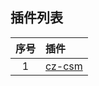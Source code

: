## 插件列表

| 序号 | 插件                           |
| :--: | :----------------------------- |
|  1   | [cz-csm](plugin/cz-csm.plugin) |
